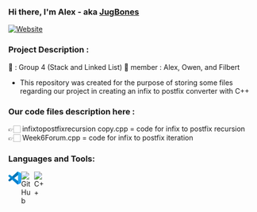 ### Hi there, I'm Alex - aka [JugBones][website]
[![Website](https://www.kindpng.com/picc/m/128-1280187_github-logo-png-github-transparent-png.png)](https://github.com/JugBones)

### Project Description :
👥 : Group 4 (Stack and Linked List)
👤 member : Alex, Owen, and Filbert
- This repository was created for the purpose of storing some files regarding our project in creating an infix to postfix converter with C++

### Our code files description here :
👉🏻 infixtopostfixrecursion copy.cpp = code for infix to postfix recursion
<br> 👉🏻 Week6Forum.cpp = code for infix to postfix iteration


### Languages and Tools:

<img align="left" alt="Visual Studio Code" width="26px" src="https://raw.githubusercontent.com/github/explore/80688e429a7d4ef2fca1e82350fe8e3517d3494d/topics/visual-studio-code/visual-studio-code.png" />
<img align="left" alt="GitHub" width="26px" 
src="https://github.githubassets.com/images/modules/logos_page/GitHub-Mark.png" />
<img align="left" alt="C++" width="26px"
src="https://upload.wikimedia.org/wikipedia/commons/thumb/1/18/ISO_C%2B%2B_Logo.svg/306px-ISO_C%2B%2B_Logo.svg.png" />

[website]: https://github.com/JugBones
